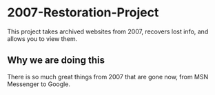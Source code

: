 # 2007-Restoration-Project
This project takes archived websites from 2007, recovers lost info, and allows you to view them.
## Why we are doing this
There is so much great things from 2007 that are gone now, from MSN Messenger to Google.
